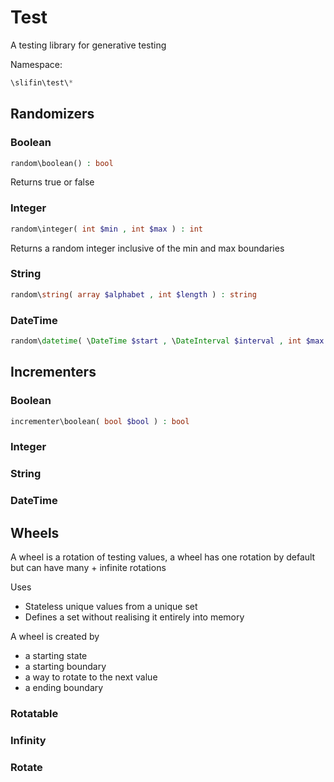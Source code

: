 # Test
A testing library for generative testing

Namespace:

```php
\slifin\test\*
```

## Randomizers

### Boolean
```php
random\boolean() : bool
```
Returns true or false
### Integer
```php
random\integer( int $min , int $max ) : int
```
Returns a random integer inclusive of the min and max boundaries
### String
```php
random\string( array $alphabet , int $length ) : string
```

### DateTime
```php
random\datetime( \DateTime $start , \DateInterval $interval , int $max ) : \DateTime
```
## Incrementers

### Boolean
```php
incrementer\boolean( bool $bool ) : bool
```
### Integer
### String
### DateTime

## Wheels

A wheel is a rotation of testing values, a wheel has one
rotation by default but can have many + infinite rotations

Uses
  - Stateless unique values from a unique set
  - Defines a set without realising it entirely into memory

A wheel is created by
  - a starting state
  - a starting boundary
  - a way to rotate to the next value
  - a ending boundary



### Rotatable

### Infinity

### Rotate
